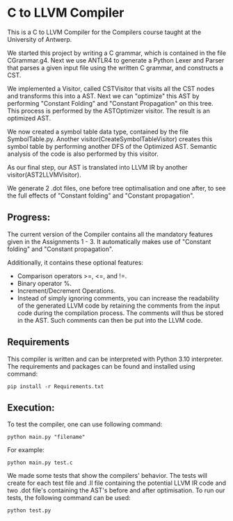 C to LLVM Compiler
===================

This is a C to LLVM Compiler for the Compilers course taught
at the University of Antwerp.

We started this project by writing a C grammar, which is contained in the file CGrammar.g4.
Next we use ANTLR4 to generate a Python Lexer and Parser that parses a given input file
using the written C grammar, and constructs a CST.<br>

We implemented a Visitor, called CSTVisitor that visits all the CST nodes and transforms this into a AST.
Next we can "optimize" this AST by performing "Constant Folding" and "Constant Propagation" on this tree.
This process is performed by the ASTOptimizer visitor.
The result is an optimized AST.

We now created a symbol table data type, contained by the file SymbolTable.py.
Another visitor(CreateSymbolTableVisitor) creates this symbol table by performing another DFS of the Optimized AST.
Semantic analysis of the code is also performed by this visitor.

As our final step, our AST is translated into LLVM IR by another visitor(AST2LLVMVisitor).

We generate 2 .dot files, one before tree optimalisation and one after,
to see the full effects of "Constant folding" and "Constant propagation".

Progress:
---------
The current version of the Compiler contains all the mandatory features given in the Assignments 1 - 3.
It automatically makes use of "Constant folding" and "Constant propagation".

Additionally, it contains these optional features:
<ul>
<li> Comparison operators >=, <=, and !=.</li>
<li> Binary operator %.</li>
<li> Increment/Decrement Operations.</li>
<li> Instead of simply ignoring comments, you can increase the readability
of the generated LLVM code by retaining the comments from the input code
during the compilation process. The comments will thus be stored in the AST.
Such comments can then be put into the LLVM code.</li>
</ul>

Requirements
------------
This compiler is written and can be interpreted with Python 3.10 interpreter.
The requirements and packages can be found and installed using command:

<code>pip install -r Requirements.txt</code>

Execution:
----------
To test the compiler, one can use following command:

<code>python main.py "filename"</code>

For example:

<code>python main.py test.c</code>

We made some tests that show the compilers' behavior.
The tests will create for each test file and .ll file containing the potential LLVM IR code and
two .dot file's containing the AST's before and after optimisation.
To run our tests, the following command can be used:

<code>python test.py</code>

